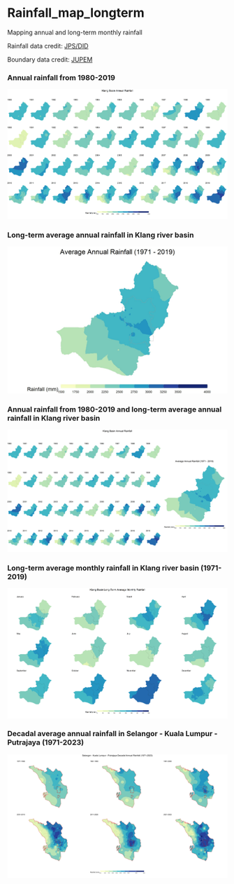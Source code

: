 # Rainfall_map_longterm
Mapping annual and long-term monthly rainfall
<br>
<p>Rainfall data credit: <a href = "https://www.water.gov.my/">JPS/DID</a></p>
<p>Boundary data credit: <a href = "https://www.jupem.gov.my/">JUPEM</a></p>
<h3>Annual rainfall from 1980-2019</h3>
<img src="https://github.com/ycgoh-nahrim/Rainfall_map_longterm/blob/main/Klang_RF_annual_lgc3.jpg" alt="Annual rainfall from 1980-2019">
<br>
<h3>Long-term average annual rainfall in Klang river basin</h3>
<img src="https://github.com/ycgoh-nahrim/Rainfall_map_longterm/blob/main/Klang_RF_avg_lgc3.jpg" alt="Long-term average annual rainfall at Klang river basin (1971-2019)">
<br>
<h3>Annual rainfall from 1980-2019 and long-term average annual rainfall in Klang river basin</h3>
<img src="https://github.com/ycgoh-nahrim/Rainfall_map_longterm/blob/main/Klang_RF_annual_avg_lgc3.jpg" alt="Annual rainfall from 1980-2019 and long-term average annual rainfall at Klang river basin">
<br>
<h3>Long-term average monthly rainfall in Klang river basin (1971-2019)</h3>
<img src="https://github.com/ycgoh-nahrim/Rainfall_map_longterm/blob/main/Klang_RF_ltmth_lgc2.jpg" alt="Long-term average monthly rainfall at Klang river basin (1971-2019)">
<br>
<h3>Decadal average annual rainfall in Selangor - Kuala Lumpur - Putrajaya (1971-2023)</h3>
<img src="https://github.com/ycgoh-nahrim/Rainfall_map_longterm/blob/main/KLSel_RF_decadal_lgc3.jpg" alt="Decadal average annual rainfall at Selangor - Kuala Lumpur - Putrajaya (1971-2023)">
<br>
